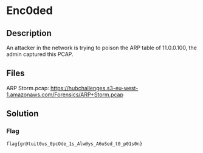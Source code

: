 # Enc0ded

## Description
An attacker in the network is trying to poison the ARP table of 11.0.0.100, the admin captured this PCAP.

## Files
ARP Storm.pcap: https://hubchallenges.s3-eu-west-1.amazonaws.com/Forensics/ARP+Storm.pcap

## Solution

### Flag
```
flag{gr@tuit0us_0pcOde_1s_Alw@ys_A6uSed_t0_p01s0n}
```